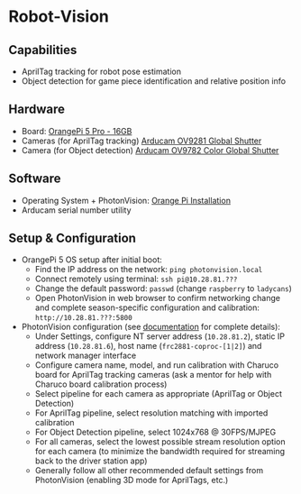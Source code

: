 # Robot-Vision

## Capabilities
* AprilTag tracking for robot pose estimation 
* Object detection for game piece identification and relative position info

## Hardware 
* Board: [OrangePi 5 Pro - 16GB](http://www.orangepi.org/html/hardWare/computerAndMicrocontrollers/details/Orange-Pi-5-Pro.html)
* Cameras (for AprilTag tracking) [Arducam OV9281 Global Shutter](https://www.arducam.com/product/arducam-120fps-global-shutter-usb-camera-board-1mp-720p-ov9281-uvc-webcam-module-with-low-distortion-m12-lens-without-microphones-for-computer-laptop-android-device-and-raspberry-pi/)
* Camera (for Object detection) [Arducam OV9782 Color Global Shutter](https://www.arducam.com/product/100fps-global-shutter-color-usb-camera-board-1mp-ov9782-uvc-webcam-module-with-low-distortion-m12-lens-without-microphones-for-computer-laptop-android-device-and-raspberry-pi-arducam/)

## Software
* Operating System + PhotonVision: [Orange Pi Installation](https://docs.photonvision.org/en/latest/docs/installation/sw_install/orange-pi.html)
* Arducam serial number utility

## Setup & Configuration
* OrangePi 5 OS setup after initial boot:
  * Find the IP address on the network: `ping photonvision.local`
  * Connect remotely using terminal: `ssh pi@10.28.81.???`
  * Change the default password: `passwd` (change `raspberry` to  `ladycans`)
  * Open PhotonVision in web browser to confirm networking change and complete season-specific configuration and calibration: `http://10.28.81.???:5800`
* PhotonVision configuration (see [documentation](https://docs.photonvision.org/en/latest/index.html) for complete details):
  * Under Settings, configure NT server address (`10.28.81.2`), static IP address (`10.28.81.6`), host name (`frc2881-coproc-[1|2]`) and network manager interface
  * Configure camera name, model, and run calibration with Charuco board for AprilTag tracking cameras (ask a mentor for help with Charuco board calibration process)
  * Select pipeline for each camera as appropriate (AprilTag or Object Detection)
  * For AprilTag pipeline, select resolution matching with imported calibration
  * For Object Detection pipeline, select 1024x768 @ 30FPS/MJPEG
  * For all cameras, select the lowest possible stream resolution option for each camera (to minimize the bandwidth required for streaming back to the driver station app)
  * Generally follow all other recommended default settings from PhotonVision (enabling 3D mode for AprilTags, etc.)
